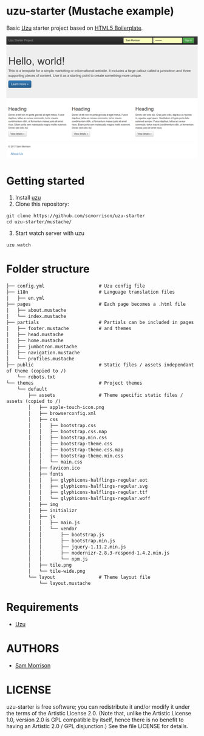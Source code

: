 uzu-starter (Mustache example)
===========

Basic [Uzu](https://github.com/scmorrison/uzu) starter project based on [HTML5 Boilerplate](https://html5boilerplate.com/).

![uzu-starter screenshot](https://raw.githubusercontent.com/scmorrison/uzu-starter/master/public/uzu-starter-ss.png)

Getting started
===============

1. Install [uzu](https://github.com/scmorrison/uzu)
2. Clone this repository:
```
git clone https://github.com/scmorrison/uzu-starter
cd uzu-starter/mustache/
```
3. Start watch server with uzu
```
uzu watch
```

Folder structure
================

```
├── config.yml                    # Uzu config file
├── i18n                          # Language translation files
│   ├── en.yml
├── pages                         # Each page becomes a .html file
│   ├── about.mustache
│   └── index.mustache
├── partials                      # Partials can be included in pages
│   ├── footer.mustache           # and themes
│   ├── head.mustache
│   ├── home.mustache
│   ├── jumbotron.mustache
│   ├── navigation.mustache
│   └── profiles.mustache
├── public                        # Static files / assets independant of theme (copied to /)
    └── robots.txt
└── themes                        # Project themes
    └── default
        ├── assets                # Theme specific static files / assets (copied to /)
        │   ├── apple-touch-icon.png
        │   ├── browserconfig.xml
        │   ├── css
        │   │   ├── bootstrap.css
        │   │   ├── bootstrap.css.map
        │   │   ├── bootstrap.min.css
        │   │   ├── bootstrap-theme.css
        │   │   ├── bootstrap-theme.css.map
        │   │   ├── bootstrap-theme.min.css
        │   │   └── main.css
        │   ├── favicon.ico
        │   ├── fonts
        │   │   ├── glyphicons-halflings-regular.eot
        │   │   ├── glyphicons-halflings-regular.svg
        │   │   ├── glyphicons-halflings-regular.ttf
        │   │   └── glyphicons-halflings-regular.woff
        │   ├── img
        │   ├── initializr
        │   ├── js
        │   │   ├── main.js
        │   │   └── vendor
        │   │       ├── bootstrap.js
        │   │       ├── bootstrap.min.js
        │   │       ├── jquery-1.11.2.min.js
        │   │       ├── modernizr-2.8.3-respond-1.4.2.min.js
        │   │       └── npm.js
        │   ├── tile.png
        │   └── tile-wide.png
        └── layout                # Theme layout file
            └── layout.mustache
```

Requirements
============

* [Uzu](https://github.com/scmorrison/uzu)

AUTHORS
=======

* [Sam Morrison](@samcns)

LICENSE
=======

uzu-starter is free software; you can redistribute it and/or modify it under the terms of the Artistic License 2.0. (Note that, unlike the Artistic License 1.0, version 2.0 is GPL compatible by itself, hence there is no benefit to having an Artistic 2.0 / GPL disjunction.) See the file LICENSE for details.

